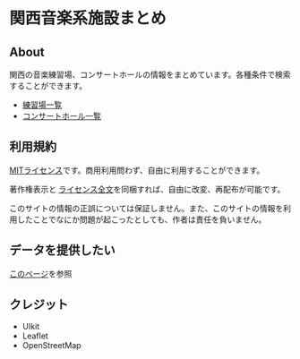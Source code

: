 # 関西音楽系施設まとめ

## About

関西の音楽練習場、コンサートホールの情報をまとめています。各種条件で検索することができます。

* [練習場一覧](https://yamauchist.github.io/test/facilities.html)
* [コンサートホール一覧](https://yamauchist.github.io/test/concerthall.html)

## 利用規約

[MITライセンス][1]です。商用利用問わず、自由に利用することができます。

著作権表示と [ライセンス全文][1]を同梱すれば、自由に改変、再配布が可能です。

このサイトの情報の正誤については保証しません。また、このサイトの情報を利用したことでなにか問題が起こったとしても、作者は責任を負いません。

## データを提供したい

[このページ][2]を参照

## クレジット

* UIkit
* Leaflet
* OpenStreetMap

[1]:https://github.com/yamauchist/test/blob/master/LICENSE
[2]:https://github.com/yamauchist/test/blob/master/CONTRIBUTING.md
